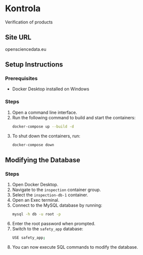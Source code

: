 # Kontrola
Verification of products

## Site URL
opensciencedata.eu

## Setup Instructions

### Prerequisites
- Docker Desktop installed on Windows

### Steps
1. Open a command line interface.
2. Run the following command to build and start the containers:
    ```sh
    docker-compose up --build -d
    ```
3. To shut down the containers, run:
    ```sh
    docker-compose down
    ```

## Modifying the Database

### Steps
1. Open Docker Desktop.
2. Navigate to the `inspection` container group.
3. Select the `inspection-db-1` container.
4. Open an Exec terminal.
5. Connect to the MySQL database by running:
    ```sh
    mysql -h db -u root -p
    ```
6. Enter the root password when prompted.
7. Switch to the `safety_app` database:
    ```sh
    USE safety_app;
    ```
8. You can now execute SQL commands to modify the database.
